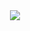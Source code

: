 <div align="center">

  <!-- <img align="left" src="https://user-images.githubusercontent.com/65187002/144930161-2f783401-8d27-4fdf-a2f7-cc0ba32f1f1f.gif" width="30%" style="display:inline;">
  <img align="right" src="https://user-images.githubusercontent.com/65187002/144930161-2f783401-8d27-4fdf-a2f7-cc0ba32f1f1f.gif" width="30%" style="display:inline;"> 

  <img src="https://github-readme-stats.vercel.app/api?username=alexlopex03&show_icons=true&theme=great-gatsby&hide_border=true&border_radius=20&hide=prs,issues&count_private=true" /> -->
  <img src="https://github-readme-stats.vercel.app/api/top-langs/?username=alexlopex03&layout=compact&theme=great-gatsby&hide_border=true&border_radius=20&langs_count=8&exclude_repo=MisterGPT&hide=html,css,jupyter%20notebook,markdown" />
</div>

<!-- 
  Portfolio

  Tech stack
  Proyectos destacados
  Otros proyectos

  Trophies
-->
